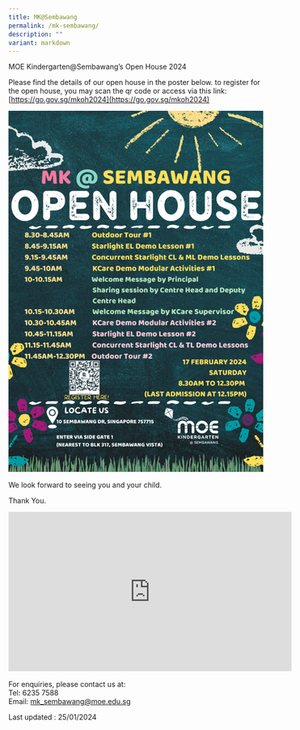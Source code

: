 ```yaml
---
title: MK@Sembawang
permalink: /mk-sembawang/
description: ""
variant: markdown
---
```

<!--
![](/images/MK%20Open%20House%202023.jpeg)

![](/images/MK-open-house.jpeg)

![](/images/waitlist-application.jpeg)

![](/images/mk-youtube.jpeg)

<br>
<img src="/images/mksmb.png" 
     style="width:40%">
		 
 <img src="/images/mksmb1.png" 
     style="width:40%">
-->

MOE Kindergarten@Sembawang’s Open House 2024

Please find the details of our open house in the poster below. to register for the open house, you may scan the qr code or access via this link:
[https://go.gov.sg/mkoh2024](https://go.gov.sg/mkoh2024)

![2024 MK Open House Poster](/images/MKSembawang_2024_Open_House_Poster.png)

We look forward to seeing you and your child.

Thank You.

<iframe width="560" height="315" src="https://www.youtube.com/embed/m1ED5IUgc4A" title="YouTube video player" frameborder="0" allow="accelerometer; autoplay; clipboard-write; encrypted-media; gyroscope; picture-in-picture; web-share" allowfullscreen=""></iframe>

For enquiries, please contact us at:<br>
Tel: 6235 7588<br>
Email: mk_sembawang@moe.edu.sg

Last updated : 25/01/2024